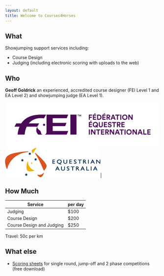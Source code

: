```yaml
---
layout: default
title: Welcome to Courses4Horses
---
```

## What

Showjumping support services including:

* Course Design
* Judging (including electronic scoring with uploads to the web)

## Who 

**Geoff Goldrick** an experienced, accredited course designer (FEI Level 1 and EA Level 2) and showjumping judge (EA Level 1).


![FEI Logo](assets/images/FEI_Logo.png) ![EA Logo](assets/images/EA_logo.png)|


## How Much

| **Service** | **per day** |
|-----|-----|
| Judging | $100 |
| Course Design | $200 |
| Course Design and Judging | $250 |

Travel: 50c per km

## What else
* [Scoring sheets](assets/downloads/C4H_judging_sheets.pdf) for single round, jump-off and 2 phase competitions (free download)
